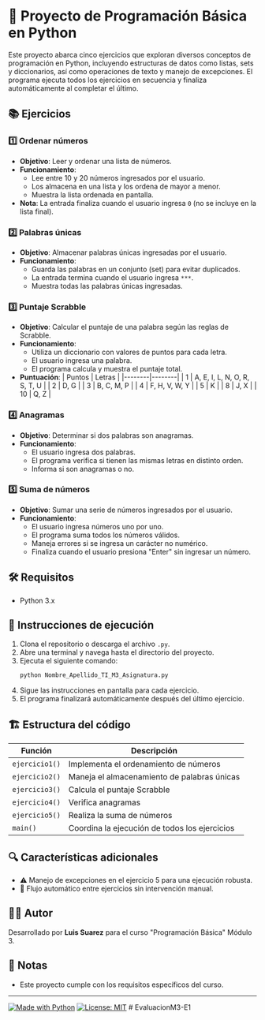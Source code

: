 # 🐍 Proyecto de Programación Básica en Python

Este proyecto abarca cinco ejercicios que exploran diversos conceptos de programación en Python, incluyendo estructuras de datos como listas, sets y diccionarios, así como operaciones de texto y manejo de excepciones. El programa ejecuta todos los ejercicios en secuencia y finaliza automáticamente al completar el último.

## 📚 Ejercicios

### 1️⃣ Ordenar números
- **Objetivo**: Leer y ordenar una lista de números.
- **Funcionamiento**: 
  - Lee entre 10 y 20 números ingresados por el usuario.
  - Los almacena en una lista y los ordena de mayor a menor.
  - Muestra la lista ordenada en pantalla.
- **Nota**: La entrada finaliza cuando el usuario ingresa `0` (no se incluye en la lista final).

### 2️⃣ Palabras únicas
- **Objetivo**: Almacenar palabras únicas ingresadas por el usuario.
- **Funcionamiento**:
  - Guarda las palabras en un conjunto (set) para evitar duplicados.
  - La entrada termina cuando el usuario ingresa `***`.
  - Muestra todas las palabras únicas ingresadas.

### 3️⃣ Puntaje Scrabble
- **Objetivo**: Calcular el puntaje de una palabra según las reglas de Scrabble.
- **Funcionamiento**:
  - Utiliza un diccionario con valores de puntos para cada letra.
  - El usuario ingresa una palabra.
  - El programa calcula y muestra el puntaje total.
- **Puntuación**:
  | Puntos | Letras |
  |--------|--------|
  | 1      | A, E, I, L, N, O, R, S, T, U |
  | 2      | D, G |
  | 3      | B, C, M, P |
  | 4      | F, H, V, W, Y |
  | 5      | K |
  | 8      | J, X |
  | 10     | Q, Z |

### 4️⃣ Anagramas
- **Objetivo**: Determinar si dos palabras son anagramas.
- **Funcionamiento**:
  - El usuario ingresa dos palabras.
  - El programa verifica si tienen las mismas letras en distinto orden.
  - Informa si son anagramas o no.

### 5️⃣ Suma de números
- **Objetivo**: Sumar una serie de números ingresados por el usuario.
- **Funcionamiento**:
  - El usuario ingresa números uno por uno.
  - El programa suma todos los números válidos.
  - Maneja errores si se ingresa un carácter no numérico.
  - Finaliza cuando el usuario presiona "Enter" sin ingresar un número.

## 🛠️ Requisitos

- Python 3.x

## 🚀 Instrucciones de ejecución

1. Clona el repositorio o descarga el archivo `.py`.
2. Abre una terminal y navega hasta el directorio del proyecto.
3. Ejecuta el siguiente comando:
   ```bash
   python Nombre_Apellido_TI_M3_Asignatura.py
   ```
4. Sigue las instrucciones en pantalla para cada ejercicio.
5. El programa finalizará automáticamente después del último ejercicio.

## 🏗️ Estructura del código

| Función | Descripción |
|---------|-------------|
| `ejercicio1()` | Implementa el ordenamiento de números |
| `ejercicio2()` | Maneja el almacenamiento de palabras únicas |
| `ejercicio3()` | Calcula el puntaje Scrabble |
| `ejercicio4()` | Verifica anagramas |
| `ejercicio5()` | Realiza la suma de números |
| `main()` | Coordina la ejecución de todos los ejercicios |

## 🔍 Características adicionales

- ⚠️ Manejo de excepciones en el ejercicio 5 para una ejecución robusta.
- 🔄 Flujo automático entre ejercicios sin intervención manual.

## 👨‍💻 Autor

Desarrollado por **Luis Suarez** para el curso "Programación Básica" Módulo 3.

## 📝 Notas

- Este proyecto cumple con los requisitos específicos del curso.

---

[![Made with Python](https://img.shields.io/badge/Made%20with-Python-1f425f.svg)](https://www.python.org/)
[![License: MIT](https://img.shields.io/badge/License-MIT-yellow.svg)](https://opensource.org/licenses/MIT) # EvaluacionM3-E1
